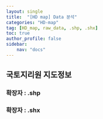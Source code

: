 ```yaml
---
layout: single
title:  "[HD map] Data 분석"
categories: "HD-map"
tag: [HD_map, raw_data, .shp, .shx]
toc: true
author_profile: false
sidebar:
    nav: "docs"
---
```



## 국토지리원 지도정보


### 확장자 : .shp
### 확장자 : .shx



### 






